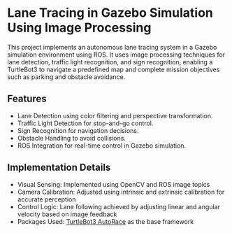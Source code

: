 # Lane Tracing in Gazebo Simulation Using Image Processing
This project implements an autonomous lane tracing system in a Gazebo simulation environment using ROS. It uses image processing techniques for lane detection, traffic light recognition, and sign recognition, enabling a TurtleBot3 to navigate a predefined map and complete mission objectives such as parking and obstacle avoidance.

## Features

- Lane Detection using color filtering and perspective transformation.
- Traffic Light Detection for stop-and-go control.
- Sign Recognition for navigation decisions.
- Obstacle Handling to avoid collisions.
- ROS Integration for real-time control in Gazebo simulation.

## Implementation Details

- Visual Sensing: Implemented using OpenCV and ROS image topics
- Camera Calibration: Adjusted using intrinsic and extrinsic calibration for accurate perception
- Control Logic: Lane following achieved by adjusting linear and angular velocity based on image feedback
- Packages Used: [TurtleBot3 AutoRace](https://github.com/ROBOTIS-GIT/turtlebot3_autorace_2020) as the base framework

